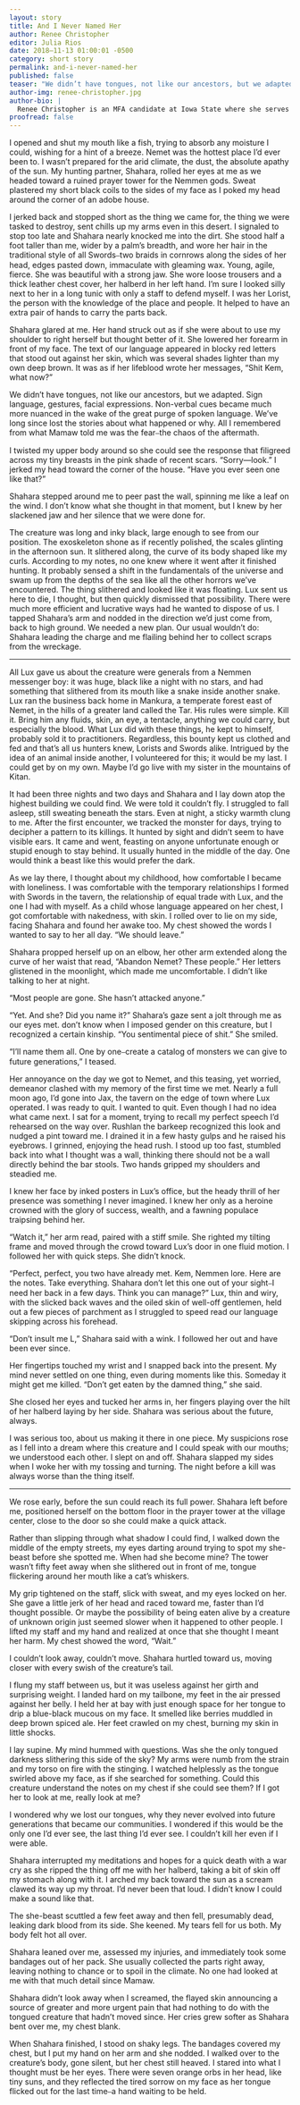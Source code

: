 ```yaml
---
layout: story 
title: And I Never Named Her
author: Renee Christopher
editor: Julia Rios
date: 2018–11-13 01:00:01 -0500
category: short story
permalink: and-i-never-named-her
published: false
teaser: "We didn’t have tongues, not like our ancestors, but we adapted. Sign language, gestures, facial expressions."
author-img: renee-christopher.jpg
author-bio: |
  Renee Christopher is an MFA candidate at Iowa State where she serves as poetry editor for _Flyway: Journal of Writing and Environment_. Her poetry can be found in _Noble Gas Quarterly_, _Crab Fat Magazine_, and _Alyss Lit Magazine_’s 2017 Inauguration Edition. Find her [@reneesunok](https://www.twitter.com/reneesunok)
proofread: false
---
```

I opened and shut my mouth like a fish, trying to absorb any moisture I could, wishing for a hint of a breeze. Nemet was the hottest place I’d ever been to. I wasn’t prepared for the arid climate, the dust, the absolute apathy of the sun. My hunting partner, Shahara, rolled her eyes at me as we headed toward a ruined prayer tower for the Nemmen gods. Sweat plastered my short black coils to the sides of my face as I poked my head around the corner of an adobe house.
 I jerked back and stopped short as the thing we came for, the thing we were tasked to destroy, sent chills up my arms even in this desert. I signaled to stop too late and Shahara nearly knocked me into the dirt. She stood half a foot taller than me, wider by a palm’s breadth, and wore her hair in the traditional style of all Swords⎯two braids in cornrows along the sides of her head, edges pasted down, immaculate with gleaming wax. Young, agile, fierce. She was beautiful with a strong jaw. She wore loose trousers and a thick leather chest cover, her halberd in her left hand. I’m sure I looked silly next to her in a long tunic with only a staff to defend myself. I was her Lorist, the person with the knowledge of the place and people. It helped to have an extra pair of hands to carry the parts back.
Shahara glared at me. Her hand struck out as if she were about to use my shoulder to right herself but thought better of it. She lowered her forearm in front of my face. The text of our language appeared in blocky red letters that stood out against her skin, which was several shades lighter than my own deep brown. It was as if her lifeblood wrote her messages, “Shit Kem, what now?”
We didn’t have tongues, not like our ancestors, but we adapted. Sign language, gestures, facial expressions. Non-verbal cues became much more nuanced in the wake of the great purge of spoken language. We’ve long since lost the stories about what happened or why. All I remembered from what Mamaw told me was the fear⎯the chaos of the aftermath.
  I twisted my upper body around so she could see the response that filigreed across my tiny breasts in the pink shade of recent scars. “Sorry—look.” I jerked my head toward the corner of the house. “Have you ever seen one like that?”
Shahara stepped around me to peer past the wall, spinning me like a leaf on the wind. I don’t know what she thought in that moment, but I knew by her slackened jaw and her silence that we were done for.
 The creature was long and inky black, large enough to see from our position. The exoskeleton shone as if recently polished, the scales glinting in the afternoon sun. It slithered along, the curve of its body shaped like my curls. According to my notes, no one knew where it went after it finished hunting. It probably sensed a shift in the fundamentals of the universe and swam up from the depths of the sea like all the other horrors we’ve encountered. The thing slithered and looked like it was floating. Lux sent us here to die, I thought, but then quickly dismissed that possibility. There were much more efficient and lucrative ways had he wanted to dispose of us. I tapped Shahara’s arm and nodded in the direction we’d just come from, back to high ground. We needed a new plan. Our usual wouldn’t do: Shahara leading the charge and me flailing behind her to collect scraps from the wreckage.
 ----
All Lux gave us about the creature were generals from a Nemmen messenger boy: it was huge, black like a night with no stars, and had something that slithered from its mouth like a snake inside another snake. Lux ran the business back home in Mankura, a temperate forest east of Nemet, in the hills of a greater land called the Tar. His rules were simple. Kill it. Bring him any fluids, skin, an eye, a tentacle, anything we could carry, but especially the blood. What Lux did with these things, he kept to himself, probably sold it to practitioners. Regardless, this bounty kept us clothed and fed and that’s all us hunters knew, Lorists and Swords alike. Intrigued by the idea of an animal inside another, I volunteered for this; it would be my last. I could get by on my own. Maybe I’d go live with my sister in the mountains of Kitan.
 It had been three nights and two days and Shahara and I lay down atop the highest building we could find. We were told it couldn’t fly. I struggled to fall asleep, still sweating beneath the stars. Even at night, a sticky warmth clung to me. After the first encounter, we tracked the monster for days, trying to decipher a pattern to its killings. It hunted by sight and didn’t seem to have visible ears. It came and went, feasting on anyone unfortunate enough or stupid enough to stay behind. It usually hunted in the middle of the day. One would think a beast like this would prefer the dark.
As we lay there, I thought about my childhood, how comfortable I became with loneliness. I was comfortable with the temporary relationships I formed with Swords in the tavern, the relationship of equal trade with Lux, and the one I had with myself. As a child whose language appeared on her chest, I got comfortable with nakedness, with skin.  I rolled over to lie on my side, facing Shahara and found her awake too. My chest showed the words I wanted to say to her all day. “We should leave.”
  Shahara propped herself up on an elbow, her other arm extended along the curve of her waist that read, “Abandon Nemet? These people.” Her letters glistened in the moonlight, which made me uncomfortable. I didn’t like talking to her at night.
 “Most people are gone. She hasn’t attacked anyone.”
“Yet. And she? Did you name it?” Shahara’s gaze sent a jolt through me as our eyes met. don’t know when I imposed gender on this creature, but I recognized a certain kinship. “You sentimental piece of shit.” She smiled.
“I’ll name them all. One by one⎯create a catalog of monsters we can give to future generations,” I teased.
 Her annoyance on the day we got to Nemet, and this teasing, yet worried, demeanor clashed with my memory of the first time we met. Nearly a full moon ago, I’d gone into Jax, the tavern on the edge of town where Lux operated. I was ready to quit. I wanted to quit. Even though I had no idea what came next. I sat for a moment, trying to recall my perfect speech I’d rehearsed on the way over. Rushlan the barkeep recognized this look and nudged a pint toward me. I drained it in a few hasty gulps and he raised his eyebrows. I grinned, enjoying the head rush. I stood up too fast, stumbled back into what I thought was a wall, thinking there should not be a wall directly behind the bar stools. Two hands gripped my shoulders and steadied me.
 I knew her face by inked posters in Lux’s office, but the heady thrill of her presence was something I never imagined. I knew her only as a heroine crowned with the glory of success, wealth, and a fawning populace traipsing behind her.
 “Watch it,” her arm read, paired with a stiff smile. She righted my tilting frame and moved through the crowd toward Lux’s door in one fluid motion. I followed her with quick steps. She didn’t knock.
“Perfect, perfect, you two have already met. Kem, Nemmen lore. Here are the notes. Take everything. Shahara don’t let this one out of your sight⎯I need her back in a few days. Think you can manage?” Lux, thin and wiry, with the slicked back waves and the oiled skin of well-off gentlemen, held out a few pieces of parchment as I struggled to speed read our language skipping across his forehead.
 “Don’t insult me L,” Shahara said with a wink. I followed her out and have been ever since.
 Her fingertips touched my wrist and I snapped back into the present. My mind never settled on one thing, even during moments like this. Someday it might get me killed. “Don’t get eaten by the damned thing,” she said.
She closed her eyes and tucked her arms in, her fingers playing over the hilt of her halberd laying by her side. Shahara was serious about the future, always.
 I was serious too, about us making it there in one piece. My suspicions rose as I fell into a dream where this creature and I could speak with our mouths; we understood each other. I slept on and off. Shahara slapped my sides when I woke her with my tossing and turning. The night before a kill was always worse than the thing itself.
 ----
We rose early, before the sun could reach its full power. Shahara left before me, positioned herself on the bottom floor in the prayer tower at the village center, close to the door so she could make a quick attack.
  Rather than slipping through what shadow I could find, I walked down the middle of the empty streets, my eyes darting around trying to spot my she-beast before she spotted me. When had she become mine? The tower wasn’t fifty feet away when she slithered out in front of me, tongue flickering around her mouth like a cat’s whiskers.
 My grip tightened on the staff, slick with sweat, and my eyes locked on her. She gave a little jerk of her head and raced toward me, faster than I’d thought possible. Or maybe the possibility of being eaten alive by a creature of unknown origin just seemed slower when it happened to other people. I lifted my staff and my hand and realized at once that she thought I meant her harm. My chest showed the word, “Wait.”
 I couldn’t look away, couldn’t move. Shahara hurtled toward us, moving closer with every swish of the creature’s tail.
 I flung my staff between us, but it was useless against her girth and surprising weight. I landed hard on my tailbone, my feet in the air pressed against her belly. I held her at bay with just enough space for her tongue to drip a blue-black mucous on my face. It smelled like berries muddled in deep brown spiced ale. Her feet crawled on my chest, burning my skin in little shocks.
 I lay supine. My mind hummed with questions. Was she the only tongued darkness slithering this side of the sky? My arms were numb from the strain and my torso on fire with the stinging. I watched helplessly as the tongue swirled above my face, as if she searched for something. Could this creature understand the notes on my chest if she could see them? If I got her to look at me, really look at me?
 I wondered why we lost our tongues, why they never evolved into future generations that became our communities. I wondered if this would be the only one I’d ever see, the last thing I’d ever see. I couldn’t kill her even if I were able.
 Shahara interrupted my meditations and hopes for a quick death with a war cry as she ripped the thing off me with her halberd, taking a bit of skin off my stomach along with it. I arched my back toward the sun as a scream clawed its way up my throat. I’d never been that loud. I didn’t know I could make a sound like that.
  The she-beast scuttled a few feet away and then fell, presumably dead, leaking dark blood from its side. She keened. My tears fell for us both. My body felt hot all over.
 Shahara leaned over me, assessed my injuries, and immediately took some bandages out of her pack. She usually collected the parts right away, leaving nothing to chance or to spoil in the climate. No one had looked at me with that much detail since Mamaw.
 	Shahara didn’t look away when I screamed, the flayed skin announcing a source of greater and more urgent pain that had nothing to do with the tongued creature that hadn’t moved since. Her cries grew softer as Shahara bent over me, my chest blank.
When Shahara finished, I stood on shaky legs. The bandages covered my chest, but I put my hand on her arm and she nodded. I walked over to the creature’s body, gone silent, but her chest still heaved. I stared into what I thought must be her eyes. There were seven orange orbs in her head, like tiny suns, and they reflected the tired sorrow on my face as her tongue flicked out for the last time⎯a hand waiting to be held. 